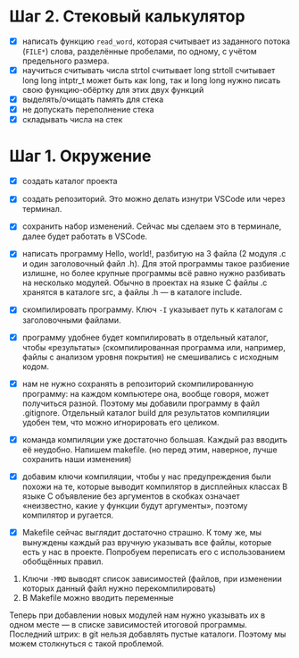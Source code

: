 # Шаг 2. Стековый калькулятор
- [x] написать функцию `read_word`, которая считывает из заданного потока (`FILE*`) слова, разделённые пробелами, по одному, с учётом предельного размера.
- [x] научиться считывать числа
    strtol считывает long
    strtoll считывает long long
    intptr_t может быть как long, так и long long
    нужно писать свою функцию-обёртку для этих двух функций
- [x] выделять/очищать память для стека
- [x] не допускать переполнение стека
- [x] складывать числа на стек

# Шаг 1. Окружение
- [x] создать каталог проекта
- [x] создать репозиторий. Это можно делать изнутри VSCode или через терминал.
- [x] сохранить набор изменений. Сейчас мы сделаем это в терминале, далее будет работать в VSCode.
- [x] написать программу Hello, world!, разбитую на 3 файла (2 модуля .c и один заголовочный файл .h). Для этой программы такое разбиение излишне, но более крупные программы всё равно нужно разбивать на несколько модулей. 
    Обычно в проектах на языке C файлы .c хранятся в каталоге src, а файлы .h — в каталоге include.
- [x] скомпилировать программу. Ключ `-I` указывает путь к каталогам с заголовочными файлами.
- [x] программу удобнее будет компилировать в отдельный каталог, чтобы «результаты» (скомпилированная программа или, например, файлы с анализом уровня покрытия) не смешивались с исходным кодом.
- [x] нам не нужно сохранять в репозиторий скомпилированную программу: на каждом компьютере она, вообще говоря, может получиться разной. Поэтому мы добавили программу в файл .gitignore. Отдельный каталог build для результатов компиляции удобен тем, что можно игнорировать его целиком.
- [x] команда компиляции уже достаточно большая. Каждый раз вводить её неудобно. Напишем makefile.
    (но перед этим, наверное, лучше сохранить наши изменения)

- [x] добавим ключи компиляции, чтобы у нас предупреждения были похожи на те, которые выводит компилятор в дисплейных классах
    В языке C объявление без аргументов в скобках означает «неизвестно, какие у функции будут аргументы», поэтому компилятор и ругается.

- [x] Makefile сейчас выглядит достаточно страшно. К тому же, мы вынуждены каждый раз вручную указывать все файлы, которые есть у нас в проекте. Попробуем переписать его с использованием обобщённых правил.

1. Ключи `-MMD` выводят список зависимостей (файлов, при изменении которых данный файл нужно перекомпилировать)
2. В Makefile можно вводить переменные

Теперь при добавлении новых модулей нам нужно указывать их в одном месте — в списке зависимостей итоговой программы.
Последний штрих: в git нельзя добавлять пустые каталоги. Поэтому мы можем столкнуться с такой проблемой.
